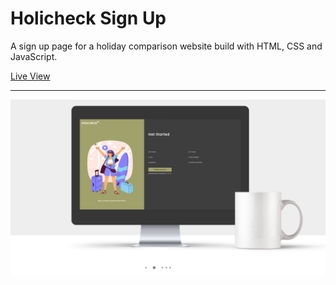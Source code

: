 # Holicheck Sign Up
 
A sign up page for a holiday comparison website build with HTML, CSS and JavaScript.

[Live View](https://deucenn.github.io/checkiday-sign-up-page/)

----------------------------------------------------------------

![Mockup](./assets/md-pictures/md-holicheck.png)
